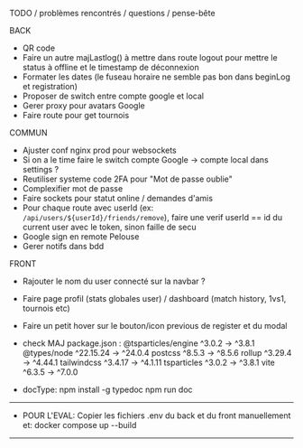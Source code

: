 TODO / problèmes rencontrés / questions / pense-bête

BACK

- QR code
- Faire un autre majLastlog() à mettre dans route logout pour mettre le status à offline et le timestamp de déconnexion
- Formater les dates (le fuseau horaire ne semble pas bon dans beginLog et registration)
- Proposer de switch entre compte google et local
- Gerer proxy pour avatars Google
- Faire route pour get tournois


COMMUN

- Ajuster conf nginx prod pour websockets
- Si on a le time faire le switch compte Google -> compte local dans settings ?
- Reutiliser systeme code 2FA pour "Mot de passe oublie"
- Complexifier mot de passe
- Faire sockets pour statut online / demandes d'amis
- Pour chaque route avec userId (ex: `/api/users/${userId}/friends/remove`), faire une verif userId == id du current user avec le token, sinon faille de secu
- Google sign en remote Pelouse
- Gerer notifs dans bdd

FRONT

- Rajouter le nom du user connecté sur la navbar ?
- Faire page profil (stats globales user) / dashboard (match history, 1vs1, tournois etc)
- Faire un petit hover sur le bouton/icon previous de register et du modal

- check MAJ package.json :
 @tsparticles/engine         ^3.0.2  →   ^3.8.1
 @types/node              ^22.15.24  →  ^24.0.4
 postcss                     ^8.5.3  →   ^8.5.6
 rollup                     ^3.29.4  →  ^4.44.1
 tailwindcss                ^3.4.17  →  ^4.1.11
 tsparticles                 ^3.0.2  →   ^3.8.1
 vite                        ^6.3.5  →   ^7.0.0

- docType:	npm install -g typedoc
			npm run doc

------------------------------------------------------------------------
- POUR L'EVAL:
Copier les fichiers .env du back et du front manuellement et:
docker compose up --build
------------------------------------------------------------------------